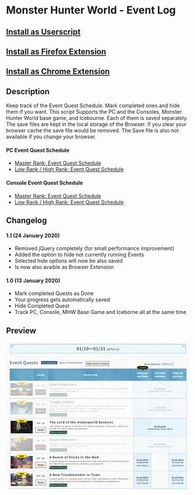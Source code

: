 # Monster Hunter World - Event Log

## [Install as Userscript](https://raw.githubusercontent.com/alike03/Userscripts/master/src/MHW_EventLog.user.js)
## [Install as Firefox Extension](https://addons.mozilla.org/en-US/firefox/addon/monster-hunter-world-event-log)
## [Install as Chrome Extension](https://chrome.google.com/webstore/detail/monster-hunter-world-even/gfckahhngdcclglbcjijcbdelhblelpp)

## Description

Keep track of the Event Quest Schedule. Mark completed ones and hide them if you want. This script Supports the PC and the Consoles, Monster Hunter World base game, and Icebourne. Each of them is saved separately. The save files are kept in the local storage of the Browser. If you clear your browser cache the save file would be removed. The Save file is also not available if you change your browser.

#### PC Event Quest Schedule
- [Master Rank: Event Quest Schedule](http://game.capcom.com/world/steam/us/schedule-master.html)
- [Low Rank / High Rank: Event Quest Schedule](http://game.capcom.com/world/steam/us/schedule.html)
#### Console Event Quest Schedule
- [Master Rank: Event Quest Schedule](http://game.capcom.com/world/us/schedule-master.html)
- [Low Rank / High Rank: Event Quest Schedule](http://game.capcom.com/world/uk/schedule.html)

## Changelog

#### 1.1 (24 January 2020)

- Removed jQuery completely (for small performance improvement)
- Added the option to hide not currently running Events
- Selected hide options will now be also saved
- Is now also avaible as Browser Extension

#### 1.0 (13 January 2020)

- Mark completed Quests as Done
- Your progress gets automatically saved
- Hide Completed Quest
- Track PC, Console, MHW Base Game and Iceborne all at the same time

## Preview
![Preview](https://raw.githubusercontent.com/alike03/Userscripts/master/assets/MHW_EventLog-Preview.png)
